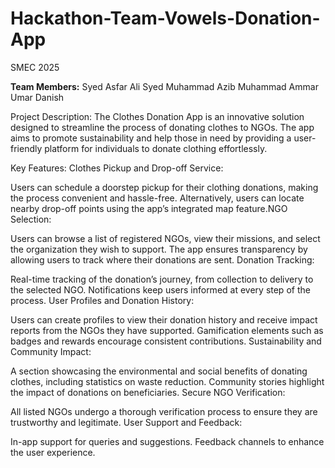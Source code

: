 # Hackathon-Team-Vowels-Donation-App
SMEC 2025

**Team Members:**
Syed Asfar Ali
Syed Muhammad Azib
Muhammad Ammar
Umar Danish


Project Description:
The Clothes Donation App is an innovative solution designed to streamline the process of donating clothes to NGOs. The app aims to promote sustainability and help those in need by providing a user-friendly platform for individuals to donate clothing effortlessly.

Key Features:
Clothes Pickup and Drop-off Service:

Users can schedule a doorstep pickup for their clothing donations, making the process convenient and hassle-free.
Alternatively, users can locate nearby drop-off points using the app’s integrated map feature.NGO Selection:

Users can browse a list of registered NGOs, view their missions, and select the organization they wish to support.
The app ensures transparency by allowing users to track where their donations are sent.
Donation Tracking:

Real-time tracking of the donation’s journey, from collection to delivery to the selected NGO.
Notifications keep users informed at every step of the process.
User Profiles and Donation History:

Users can create profiles to view their donation history and receive impact reports from the NGOs they have supported.
Gamification elements such as badges and rewards encourage consistent contributions.
Sustainability and Community Impact:

A section showcasing the environmental and social benefits of donating clothes, including statistics on waste reduction.
Community stories highlight the impact of donations on beneficiaries.
Secure NGO Verification:

All listed NGOs undergo a thorough verification process to ensure they are trustworthy and legitimate.
User Support and Feedback:

In-app support for queries and suggestions.
Feedback channels to enhance the user experience.
